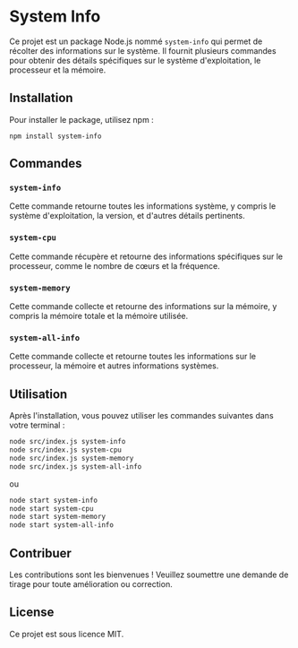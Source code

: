 # System Info

Ce projet est un package Node.js nommé `system-info` qui permet de récolter des informations sur le système. Il fournit plusieurs commandes pour obtenir des détails spécifiques sur le système d'exploitation, le processeur et la mémoire.

## Installation

Pour installer le package, utilisez npm :

```
npm install system-info
```

## Commandes

### `system-info`

Cette commande retourne toutes les informations système, y compris le système d'exploitation, la version, et d'autres détails pertinents.

### `system-cpu`

Cette commande récupère et retourne des informations spécifiques sur le processeur, comme le nombre de cœurs et la fréquence.

### `system-memory`

Cette commande collecte et retourne des informations sur la mémoire, y compris la mémoire totale et la mémoire utilisée.

### `system-all-info`

Cette commande collecte et retourne toutes les informations sur le processeur, la mémoire et autres informations systèmes.

## Utilisation

Après l'installation, vous pouvez utiliser les commandes suivantes dans votre terminal :

```bash
node src/index.js system-info
node src/index.js system-cpu
node src/index.js system-memory
node src/index.js system-all-info
```

ou

```bash
node start system-info
node start system-cpu
node start system-memory
node start system-all-info
```

## Contribuer

Les contributions sont les bienvenues ! Veuillez soumettre une demande de tirage pour toute amélioration ou correction.

## License

Ce projet est sous licence MIT.